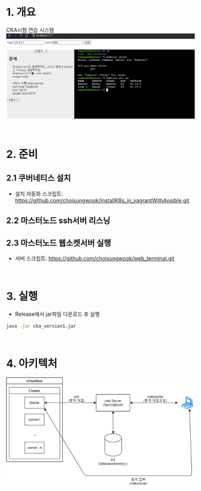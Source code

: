 # 1. 개요
CKA시험 연습 시스템
![실행화면](documentation/running.png)

<br>

# 2. 준비
## 2.1 쿠버네티스 설치
* 설치 자동화 스크립트: https://github.com/choisungwook/installK8s_in_vagrantWithAnsible.git
## 2.2 마스터노드 ssh서버 리스닝
## 2.3 마스터노드 웹소켓서버 실행
* 서버 스크립트: https://github.com/choisungwook/web_terminal.git

<br>

# 3. 실행
* Release에서  jar파일 다운로드 후 실행
```sh
java -jar cka_version1.jar
```

<br>

# 4. 아키텍처
![아키텍처](documentation/architecture.png)
